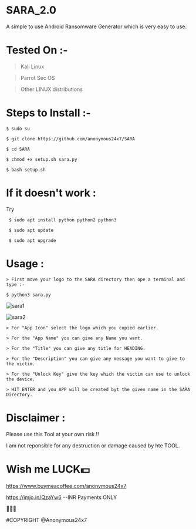 # SARA_2.0

A simple to use Android Ransomware Generator which is very easy to use.


# Tested On :- 
  > Kali Linux
  
  > Parrot Sec OS 

  > Other LINUX distributions


# Steps to Install :- 

    $ sudo su

    $ git clone https://github.com/anonymous24x7/SARA

    $ cd SARA

    $ chmod +x setup.sh sara.py

    $ bash setup.sh



# If it doesn't work :

Try

     $ sudo apt install python python2 python3

     $ sudo apt update

     $ sudo apt upgrade



# Usage :

    > First move your logo to the SARA directory then ope a terminal and type :- 
    
    $ python3 sara.py

![sara1](https://user-images.githubusercontent.com/81870774/125302080-42eedc00-e349-11eb-9a95-0e1ef0e1497e.png)

![sara2](https://user-images.githubusercontent.com/81870774/125302114-4bdfad80-e349-11eb-9b00-241cf2b3121f.png)

    > For "App Icon" select the logo which you copied earlier.
    
    > For the "App Name" you can give any Name you want.
    
    > For the "Title" you can give any title for HEADING.
    
    > For the "Description" you can give any message you want to give to the victim.
    
    > For the "Unlock Key" give the key which the victim can use to unlock the device.
    
    > HIT ENTER and you APP will be created byt the given name in the SARA Directory.
    
  
    
# Disclaimer :

Please use this Tool at your own risk !!

I am not reponsible for any destruction or damage caused by hte TOOL.



# Wish me LUCK💵
https://www.buymeacoffee.com/anonymous24x7


https://imjo.in/QzaYw6    --INR Payments ONLY


🖤🖤🖤

#COPYRIGHT @Anonymous24x7
